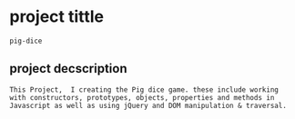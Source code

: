 # project tittle
```
pig-dice

```
## project decscription
```
This Project,  I creating the Pig dice game. these include working with constructors, prototypes, objects, properties and methods in Javascript as well as using jQuery and DOM manipulation & traversal.

```
